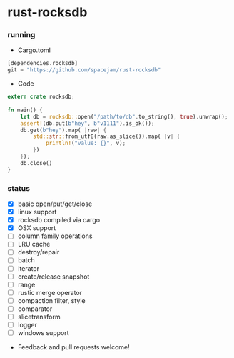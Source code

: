 rust-rocksdb
============

### running
- Cargo.toml
```rust
[dependencies.rocksdb]                                                                                                                                                                              
git = "https://github.com/spacejam/rust-rocksdb"
```
- Code
```rust
extern crate rocksdb;                                                                                                                                                                               
                                                                                                                                                                                                    
fn main() {                                                                                                                                                                                         
    let db = rocksdb::open("/path/to/db".to_string(), true).unwrap();                                                                                                                               
    assert!(db.put(b"hey", b"v1111").is_ok());                                                                                                                                                      
    db.get(b"hey").map( |raw| {                                                                                                                                                                     
        std::str::from_utf8(raw.as_slice()).map( |v| {                                                                                                                                              
            println!("value: {}", v);                                                                                                                                                               
        })                                                                                                                                                                                          
    });                                                                                                                                                                                             
    db.close()                                                                                                                                                                                      
}
```

### status
  - [x] basic open/put/get/close
  - [x] linux support
  - [x] rocksdb compiled via cargo
  - [x] OSX support
  - [ ] column family operations
  - [ ] LRU cache
  - [ ] destroy/repair
  - [ ] batch
  - [ ] iterator
  - [ ] create/release snapshot
  - [ ] range
  - [ ] rustic merge operator
  - [ ] compaction filter, style
  - [ ] comparator
  - [ ] slicetransform
  - [ ] logger
  - [ ] windows support

- Feedback and pull requests welcome!
